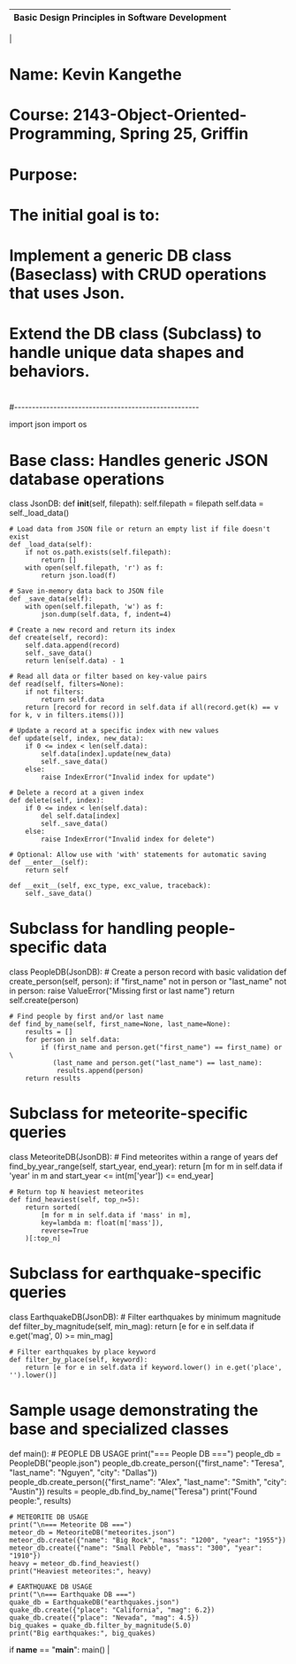 |                    Basic Design Principles in Software Development          |
| :------------------------------------------------------------------------: |
|
# Name: Kevin Kangethe
#
# Course: 2143-Object-Oriented-Programming, Spring 25, Griffin
#
#  Purpose:
#  The initial goal is to:
#  Implement a generic DB class (Baseclass) with CRUD operations that uses Json.
#  Extend the DB class (Subclass) to handle unique data shapes and behaviors.
#
#----------------------------------------------------


import json
import os

# Base class: Handles generic JSON database operations
class JsonDB:
    def __init__(self, filepath):
        self.filepath = filepath
        self.data = self._load_data()


    # Load data from JSON file or return an empty list if file doesn't exist
    def _load_data(self):
        if not os.path.exists(self.filepath):
            return []
        with open(self.filepath, 'r') as f:
            return json.load(f)

    # Save in-memory data back to JSON file
    def _save_data(self):
        with open(self.filepath, 'w') as f:
            json.dump(self.data, f, indent=4)

    # Create a new record and return its index
    def create(self, record):
        self.data.append(record)
        self._save_data()
        return len(self.data) - 1

    # Read all data or filter based on key-value pairs
    def read(self, filters=None):
        if not filters:
            return self.data
        return [record for record in self.data if all(record.get(k) == v for k, v in filters.items())]

    # Update a record at a specific index with new values
    def update(self, index, new_data):
        if 0 <= index < len(self.data):
            self.data[index].update(new_data)
            self._save_data()
        else:
            raise IndexError("Invalid index for update")

    # Delete a record at a given index
    def delete(self, index):
        if 0 <= index < len(self.data):
            del self.data[index]
            self._save_data()
        else:
            raise IndexError("Invalid index for delete")

    # Optional: Allow use with 'with' statements for automatic saving
    def __enter__(self):
        return self

    def __exit__(self, exc_type, exc_value, traceback):
        self._save_data()

# Subclass for handling people-specific data
class PeopleDB(JsonDB):
    # Create a person record with basic validation
    def create_person(self, person):
        if "first_name" not in person or "last_name" not in person:
            raise ValueError("Missing first or last name")
        return self.create(person)

    # Find people by first and/or last name
    def find_by_name(self, first_name=None, last_name=None):
        results = []
        for person in self.data:
            if (first_name and person.get("first_name") == first_name) or \
               (last_name and person.get("last_name") == last_name):
                results.append(person)
        return results

# Subclass for meteorite-specific queries
class MeteoriteDB(JsonDB):
    # Find meteorites within a range of years
    def find_by_year_range(self, start_year, end_year):
        return [m for m in self.data if 'year' in m and start_year <= int(m['year']) <= end_year]

    # Return top N heaviest meteorites
    def find_heaviest(self, top_n=5):
        return sorted(
            [m for m in self.data if 'mass' in m],
            key=lambda m: float(m['mass']),
            reverse=True
        )[:top_n]

# Subclass for earthquake-specific queries
class EarthquakeDB(JsonDB):
    # Filter earthquakes by minimum magnitude
    def filter_by_magnitude(self, min_mag):
        return [e for e in self.data if e.get('mag', 0) >= min_mag]

    # Filter earthquakes by place keyword
    def filter_by_place(self, keyword):
        return [e for e in self.data if keyword.lower() in e.get('place', '').lower()]

# Sample usage demonstrating the base and specialized classes
def main():
    # PEOPLE DB USAGE
    print("=== People DB ===")
    people_db = PeopleDB("people.json")
    people_db.create_person({"first_name": "Teresa", "last_name": "Nguyen", "city": "Dallas"})
    people_db.create_person({"first_name": "Alex", "last_name": "Smith", "city": "Austin"})
    results = people_db.find_by_name("Teresa")
    print("Found people:", results)

    # METEORITE DB USAGE
    print("\n=== Meteorite DB ===")
    meteor_db = MeteoriteDB("meteorites.json")
    meteor_db.create({"name": "Big Rock", "mass": "1200", "year": "1955"})
    meteor_db.create({"name": "Small Pebble", "mass": "300", "year": "1910"})
    heavy = meteor_db.find_heaviest()
    print("Heaviest meteorites:", heavy)

    # EARTHQUAKE DB USAGE
    print("\n=== Earthquake DB ===")
    quake_db = EarthquakeDB("earthquakes.json")
    quake_db.create({"place": "California", "mag": 6.2})
    quake_db.create({"place": "Nevada", "mag": 4.5})
    big_quakes = quake_db.filter_by_magnitude(5.0)
    print("Big earthquakes:", big_quakes)

if __name__ == "__main__":
    main()
 |
